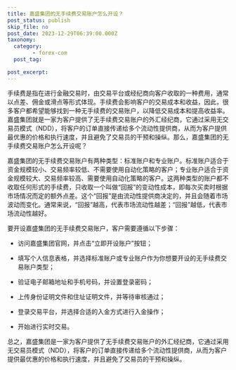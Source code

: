 ```yaml
---
title: 嘉盛集团的无手续费交易账户怎么开设？
post_status: publish
skip_file: no
post_date: 2023-12-29T06:39:00.000Z
taxonomy:
  category:
        - forex-com
  post_tag:

post_excerpt: 
---
```

手续费是指在进行金融交易时，由交易平台或经纪商向客户收取的一种费用，通常以点差、佣金或滑点等形式体现。手续费会影响客户的交易成本和收益，因此，很多客户都希望能够找到一种无手续费的交易账户，以降低交易成本和提高收益率。嘉盛集团就是一家为客户提供了无手续费交易账户的外汇经纪商，它通过采用无交易员模式（NDD），将客户的订单直接传递给多个流动性提供商，从而为客户提供最优惠的价格和执行速度，并且避免了交易员的干预和操纵。那么，嘉盛集团的无手续费交易账户怎么开设呢？

嘉盛集团的无手续费交易账户有两种类型：标准账户和专业账户。标准账户适合于资金规模较小、交易频率较低、不需要使用自动化策略的客户；专业账户适合于资金规模较大、交易频率较高、需要使用自动化策略的客户。这两种类型的账户都不收取任何形式的手续费，只收取一个叫做“回报”的变动性成本，即每次买卖时根据市场情况而定的额外点差。这个“回报”是由流动性提供商决定的，并且会随着市场波动而变化。通常来说，“回报”越高，代表市场流动性越差；“回报”越低，代表市场流动性越好。

要开设嘉盛集团的无手续费交易账户，客户需要遵循以下步骤：

* 访问嘉盛集团官网，并点击“立即开设账户”按钮；

* 填写个人信息表格，并选择标准账户或专业账户作为你想要开设的无手续费交易账户类型；

* 验证电子邮箱地址和手机号码，并设置登录密码；

* 上传身份证明文件和住址证明文件，并等待审核通过；

* 登录交易平台，并选择合适的入金方式进行入金操作；

* 开始进行实时交易。

总之，嘉盛集团是一家为客户提供了无手续费交易账户的外汇经纪商，它通过采用无交易员模式（NDD），将客户的订单直接传递给多个流动性提供商，从而为客户提供最优惠的价格和执行速度，并且避免了交易员的干预和操纵。